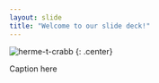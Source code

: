 ```yaml
---
layout: slide
title: "Welcome to our slide deck!"
---
```


![herme-t-crabb](https://octodex.github.com/images/herme-t-crabb.png)
{: .center}

Caption here

